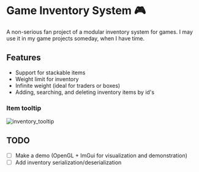 # Game Inventory System 🎮

A non-serious fan project of a modular inventory system for games. I may use it in my game projects someday, when I have time.

## Features
- Support for stackable items
- Weight limit for inventory
- Infinite weight (ideal for traders or boxes)
- Adding, searching, and deleting inventory items by id's

### Item tooltip
![inventory_tooltip](https://github.com/user-attachments/assets/5a266642-a508-4724-b943-94f29e64286b)


## TODO
- [ ] Make a demo (OpenGL + ImGui for visualization and demonstration)
- [ ] Add inventory serialization/deserialization
